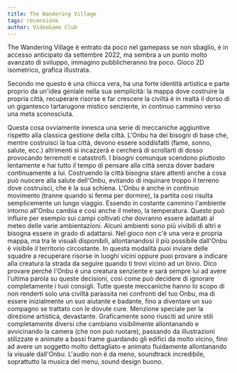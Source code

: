 ```yaml
---
title: The Wandering Village
tags: recensione
author: VideoGame Club
---
```


The Wandering Village è entrato da poco nel gamepass se non sbaglio, è in accesso anticipato da settembre 2022, ma sembra a un punto molto avanzato di sviluppo, immagino pubblicheranno tra poco. Gioco 2D isometrico, grafica illustrata.

Secondo me questo è una chicca vera, ha una forte identità artistica e parte proprio da un'idea geniale nella sua semplicità: la mappa dove costruire la propria città, recuperare risorse e far crescere la civiltà è in realtà il dorso di un gigantesco tartarugone mistico senziente, in continuo cammino verso una meta sconosciuta.

Questa cosa ovviamente innesca una serie di meccaniche aggiuntive rispetto alla classica gestione della città. L'Onbu ha dei bisogni di base che, mentre costruisci la tua città, devono essere soddisfatti (fame, sonno, salute, ecc.) altrimenti si incazzerà e cercherà di scrollarti di dosso provocando terremoti e catastrofi. I bisogni comunque scendono piuttosto lentamente e hai tutto il tempo di pensare alla città senza dover badare continuamente a lui. Costruendo la città bisogna stare attenti anche a cosa può nuocere alla salute dell'Onbu, evitando di inquinare troppo il terreno dove costruisci, che è la sua schiena.
L'Onbu è anche in continuo movimento (tranne quando si ferma per dormire), la partita così risulta semplicemente un lungo viaggio. Essendo in costante cammino l'ambiente intorno all'Onbu cambia e così anche il meteo, la temperatura. Questo può influire per esempio sui campi coltivati che dovranno essere adattati al meteo delle varie ambientazioni. Alcuni ambienti sono più vivibili di altri e bisogna essere in grado di adattarsi.
Nel gioco non c'è una vera e propria mappa, ma tra le visuali disponibili, allontanandosi il più possibile dall'Onbu è visibile il territorio circostante. In questa modalità puoi inviare delle squadre a recuperare risorse in luoghi vicini oppure puoi provare a indicare alla creatura la strada da seguire quando ti trovi vicino ad un bivio. Dico provare perché l'Onbu è una creatura senziente e sarà sempre lui ad avere l'ultima parola su queste decisioni, così come può decidere di ignorare completamente i tuoi consigli.
Tutte queste meccaniche hanno lo scopo di non renderti solo una civiltà parassita nei confronti del tuo Onbu, ma di essere inizialmente un suo aiutante e badante, fino a diventare un suo compagno se trattato con le dovute cure.
Menzione speciale per la direzione artistica, devastante. Graficamente sono riusciti ad unire stili completamente diversi che cambiano visibilmente allontanando e avvicinando la camera (che non può ruotare), passando da illustrazioni stilizzate e animate a bassi frame guardando gli edifici da molto vicino, fino ad avere un soggetto molto dettagliato e animato fluidamente allontanando la visuale dall'Onbu.
L'audio non è da meno, soundtrack incredibile, soprattutto la musica del menu, sound design buono.
